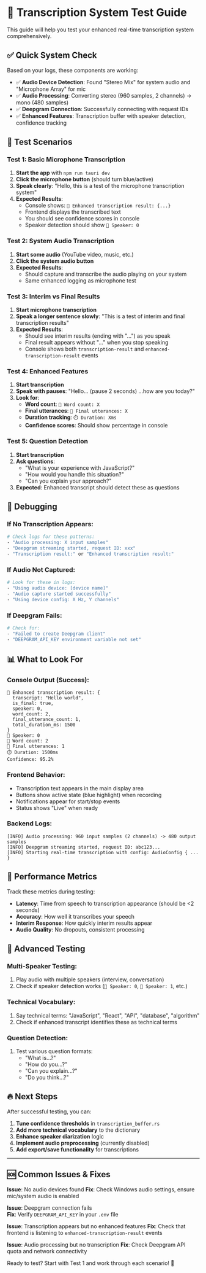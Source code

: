 # 🎤 Transcription System Test Guide

This guide will help you test your enhanced real-time transcription system comprehensively.

## ✅ Quick System Check

Based on your logs, these components are working:
- ✅ **Audio Device Detection**: Found "Stereo Mix" for system audio and "Microphone Array" for mic
- ✅ **Audio Processing**: Converting stereo (960 samples, 2 channels) → mono (480 samples)  
- ✅ **Deepgram Connection**: Successfully connecting with request IDs
- ✅ **Enhanced Features**: Transcription buffer with speaker detection, confidence tracking

## 🧪 Test Scenarios

### Test 1: Basic Microphone Transcription
1. **Start the app** with `npm run tauri dev`
2. **Click the microphone button** (should turn blue/active)
3. **Speak clearly**: "Hello, this is a test of the microphone transcription system"
4. **Expected Results**:
   - Console shows: `🚀 Enhanced transcription result: {...}`
   - Frontend displays the transcribed text
   - You should see confidence scores in console
   - Speaker detection should show `👤 Speaker: 0`

### Test 2: System Audio Transcription
1. **Start some audio** (YouTube video, music, etc.)
2. **Click the system audio button**
3. **Expected Results**:
   - Should capture and transcribe the audio playing on your system
   - Same enhanced logging as microphone test

### Test 3: Interim vs Final Results
1. **Start microphone transcription**
2. **Speak a longer sentence slowly**: "This is a test of interim and final transcription results"
3. **Expected Results**:
   - Should see interim results (ending with "...") as you speak
   - Final result appears without "..." when you stop speaking
   - Console shows both `transcription-result` and `enhanced-transcription-result` events

### Test 4: Enhanced Features
1. **Start transcription**
2. **Speak with pauses**: "Hello... (pause 2 seconds) ...how are you today?"
3. **Look for**:
   - **Word count**: `📝 Word count: X`
   - **Final utterances**: `💬 Final utterances: X`  
   - **Duration tracking**: `⏱️ Duration: Xms`
   - **Confidence scores**: Should show percentage in console

### Test 5: Question Detection
1. **Start transcription**
2. **Ask questions**: 
   - "What is your experience with JavaScript?"
   - "How would you handle this situation?"
   - "Can you explain your approach?"
3. **Expected**: Enhanced transcript should detect these as questions

## 🔧 Debugging

### If No Transcription Appears:
```bash
# Check logs for these patterns:
- "Audio processing: X input samples"
- "Deepgram streaming started, request ID: xxx"
- "Transcription result:" or "Enhanced transcription result:"
```

### If Audio Not Captured:
```bash
# Look for these in logs:
- "Using audio device: [device name]"
- "Audio capture started successfully"
- "Using device config: X Hz, Y channels"
```

### If Deepgram Fails:
```bash
# Check for:
- "Failed to create Deepgram client"
- "DEEPGRAM_API_KEY environment variable not set"
```

## 📊 What to Look For

### Console Output (Success):
```
🚀 Enhanced transcription result: {
  transcript: "Hello world",
  is_final: true,
  speaker: 0,
  word_count: 2,
  final_utterance_count: 1,
  total_duration_ms: 1500
}
👤 Speaker: 0
📝 Word count: 2  
💬 Final utterances: 1
⏱️ Duration: 1500ms
Confidence: 95.2%
```

### Frontend Behavior:
- Transcription text appears in the main display area
- Buttons show active state (blue highlight) when recording
- Notifications appear for start/stop events
- Status shows "Live" when ready

### Backend Logs:
```
[INFO] Audio processing: 960 input samples (2 channels) -> 480 output samples
[INFO] Deepgram streaming started, request ID: abc123...
[INFO] Starting real-time transcription with config: AudioConfig { ... }
```

## 🎯 Performance Metrics

Track these metrics during testing:
- **Latency**: Time from speech to transcription appearance (should be <2 seconds)
- **Accuracy**: How well it transcribes your speech
- **Interim Response**: How quickly interim results appear
- **Audio Quality**: No dropouts, consistent processing

## 🚀 Advanced Testing

### Multi-Speaker Testing:
1. Play audio with multiple speakers (interview, conversation)
2. Check if speaker detection works (`👤 Speaker: 0`, `👤 Speaker: 1`, etc.)

### Technical Vocabulary:
1. Say technical terms: "JavaScript", "React", "API", "database", "algorithm"
2. Check if enhanced transcript identifies these as technical terms

### Question Detection:
1. Test various question formats:
   - "What is...?"
   - "How do you...?"
   - "Can you explain...?"
   - "Do you think...?"

## 🔥 Next Steps

After successful testing, you can:
1. **Tune confidence thresholds** in `transcription_buffer.rs`
2. **Add more technical vocabulary** to the dictionary
3. **Enhance speaker diarization** logic
4. **Implement audio preprocessing** (currently disabled)
5. **Add export/save functionality** for transcriptions

---

## 🆘 Common Issues & Fixes

**Issue**: No audio devices found
**Fix**: Check Windows audio settings, ensure mic/system audio is enabled

**Issue**: Deepgram connection fails  
**Fix**: Verify `DEEPGRAM_API_KEY` in your `.env` file

**Issue**: Transcription appears but no enhanced features
**Fix**: Check that frontend is listening to `enhanced-transcription-result` events

**Issue**: Audio processing but no transcription
**Fix**: Check Deepgram API quota and network connectivity

Ready to test? Start with Test 1 and work through each scenario! 🎉
